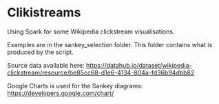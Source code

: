 # Clikistreams

Using Spark for some Wikipedia clickstream visualisations.

Examples are in the sankey_selection folder. This folder contains what is produced by the script.

Source data available here: https://datahub.io/dataset/wikipedia-clickstream/resource/be85cc68-d1e6-4134-804a-fd36b94dbb82

Google Charts is used for the Sankey diagrams: https://developers.google.com/chart/
